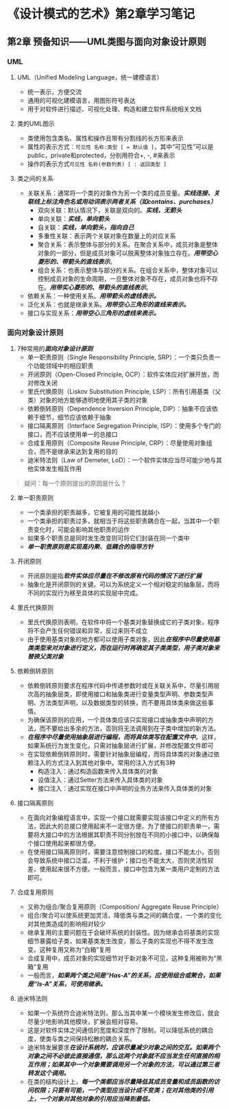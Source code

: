 # 《设计模式的艺术》第2章学习笔记

## 第2章 预备知识——UML类图与面向对象设计原则

### UML

1. UML（Unified Modeling Language，统一建模语言）
    - 统一表示，方便交流
    - 通用的可视化建模语言，用图形符号表达
    - 用于对软件进行描述、可视化处理、构造和建立软件系统相关文档

2. 类的UML图示
    - 类使用包含类名、属性和操作且带有分割线的长方形来表示
    - 属性的表示方式：`可见性 名称:类型 [ = 默认值 ]`，其中“可见性”可以是public，private和protected，分别用符合+, -, #来表示
    - 操作的表示方式`可见性 名称(参数列表) [ : 返回类型 ]`

3. 类之间的关系
    - 关联关系：通常将一个类的对象作为另一个类的成员变量。***实线连接、关联线上标注角色名或用动词表示两者关系（如contains、purchases）***
        - 双向关联：默认情况下，关联是双向的。***实线，无箭头***
        - 单向关联：***实线，单向箭头***
        - 自关联：***实线，单向箭头，指向自己***
        - 多重性关联：表示两个关联对象在数量上的对应关系
        - 聚合关系：表示整体与部分的关系。在聚合关系中，成员对象是整体对象的一部分，但是成员对象可以脱离整体对象独立存在。***用带空心菱形的、带箭头的直线表示***。
        - 组合关系：也表示整体与部分的关系。在组合关系中，整体对象可以控制成员对象的生命周期，一旦整体对象不存在，成员对象也将不存在。***用带实心菱形的、带箭头的直线表示***。
    - 依赖关系：一种使用关系。***用带箭头的虚线表示。***
    - 泛化关系：也就是继承关系。***用带空心三角形的直线来表示。***
    - 接口与实现关系：***用带空心三角形的虚线来表示。***

### 面向对象设计原则

1. 7种常用的***面向对象设计原则***
    - 单一职责原则（Single Responsibility Principle, SRP）：一个类只负责一个功能领域中的相应职责
    - 开闭原则（Open-Closed Principle, OCP）：软件实体应对扩展开放，而对修改关闭
    - 里氏代换原则（Liskov Substitution Principle, LSP）：所有引用基类（父类）对象的地方能够透明地使用其子类的对象
    - 依赖倒转原则（Dependence Inversion Principle, DIP）：抽象不应该依赖于细节，细节应该依赖于抽象
    - 接口隔离原则（Interface Segregation Principle, ISP）：使用多个专门的接口，而不应该使用单一的总接口
    - 合成复用原则（Composite Reuse Principle, CRP）：尽量使用对象组合，而不是继承来达到复用的目的
    - 迪米特法则（Law of Demeter, LoD）：一个软件实体应当尽可能少地与其他实体发生相互作用

> 疑问：每一个原则提出的原因是什么？

2. 单一职责原则
    - 一个类承担的职责越多，它被复用的可能性就越小
    - 一个类承担的职责过多，就相当于将这些职责耦合在一起，当其中一个职责变化时，可能会影响其他职责的运作
    - 如果多个职责总是同时发生改变则可将它们封装在同一个类中
    - ***单一职责原则是实现高内聚、低耦合的指导方针***

3. 开闭原则
    - 开闭原则是指***软件实体应尽量在不修改原有代码的情况下进行扩展***
    - 抽象化是开闭原则的关键。可以为系统定义一个相对稳定的抽象层，而将不同的实现行为移至具体的实现层中完成。

4. 里氏代换原则
    - 里氏代换原则表明，在软件中将一个基类对象替换成它的子类对象，程序将不会产生任何错误和异常，反过来则不成立
    - 由于使用基类对象的地方都可以使用子类对象，因此***在程序中尽量使用基类类型来对对象进行定义，而在运行时再确定其子类类型，用子类对象来替换父类对象***

5. 依赖倒转原则
    - 依赖倒转原则要求在程序代码中传递参数时或在关联关系中，尽量引用层次高的抽象层类，即使用接口和抽象类进行变量类型声明、参数类型声明、方法类型声明，以及数据类型的转换，而不要用具体类来做这些事情。
    - 为确保该原则的应用，一个具体类应该只实现接口或抽象类中声明的方法，而不要给出多余的方法，否则将无法调用到在子类中增加的新方法。
    - ***在程序中尽量使用抽象层进行编程，而将具体类写在配置文件中***。这样，如果系统行为发生变化，只需对抽象层进行扩展，并修改配置文件即可
    - 在实现依赖倒转原则时，需要针对抽象层编程，而将具体类的对象通过依赖注入的方式注入到其他对象中。常用的注入方式有3种
        - 构造注入：通过构造函数来传入具体类的对象
        - 设值注入：通过Setter方法来传入具体类的对象
        - 接口注入：通过实现在接口中声明的业务方法来传入具体类的对象

6. 接口隔离原则
    - 在面向对象编程语言中，实现一个接口就需要实现该接口中定义的所有方法，因此大的总接口使用起来不一定很方便。为了使接口的职责单一，需要将大接口中的方法根据其职责不同分别放在不同的小接口中，以确保每个接口使用起来都很方便。
    - 在使用接口隔离原则时，需要注意控制接口的粒度。接口不能太小，否则会导致系统中接口泛滥，不利于维护；接口也不能太大，否则灵活性较差，使用起来很不方便。一般而言，接口中包含为某一类用户定制的方法即可。

7. 合成复用原则
    - 又称为组合/聚合复用原则（Composition/ Aggregate Reuse Principle）
    - 组合/聚合可以使系统更加灵活，降低类与类之间的耦合度，一个类的变化对其他类造成的影响相对较少
    - 继承复用的主要问题在于会破坏系统的封装性。因为继承会将基类的实现细节暴露给子类，如果基类发生改变，那么子类的实现也不得不发生改变。这种复用又称为“白箱”复用
    - 合成复用中，成员对象的实现细节对于新对象不可见，这种复用被称为“黑箱”复用
    - 一般而言，***如果两个类之间是“Has-A”的关系，应使用组合或聚合，如果是“Is-A”关系，可使用继承。***

8. 迪米特法则
    - 如果一个系统符合迪米特法则，那么当其中某一个模块发生修改后，就会尽量少地影响其他模块，扩展会相对容易。
    - 这是对软件实体之间通信的宽度和深度作了限制，可以降低系统的耦合度，使类与类之间保持松散的耦合关系。
    - 迪米特发展要求***在设计系统时，应该尽量减少对象之间的交互。如果两个对象之间不必彼此直接通信，那么这两个对象就不应当发生任何直接的相互作用；如果其中一个对象需要调用另一个对象的方法，可以通过第三者转发这个调用。***
    - 在类的结构设计上，***每一个类都应当尽量降低其成员变量和成员函数的访问权限；只要有可能，一个类型应当设计成不变类；在对其他类的引用上，一个对象对其他对象的引用应当降到最低。***
